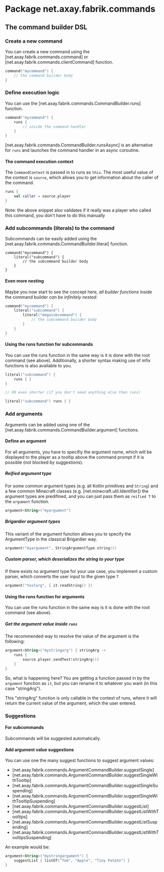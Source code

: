 # Package net.axay.fabrik.commands

## The command builder DSL

### Create a new command

You can create a new command using the [net.axay.fabrik.commands.command] or [net.axay.fabrik.commands.clientCommand] function.

```kt
command("mycommand") {
    // the command builder body
}
```

### Define execution logic

You can use the [net.axay.fabrik.commands.CommandBuilder.runs] function.

```kt
command("mycommand") {
    runs {
        // inside the command handler
    }
}
```

[net.axay.fabrik.commands.CommandBuilder.runsAsync] is an alternative for `runs` and launches the command handler in an async coroutine.

#### The command execution context

The `CommandContext` is passed in to runs as `this`. The most useful value of the context is `source`, which allows you to get information about the caller of the command.

```kt
runs {
    val caller = source.player
}
```

Note: the above snippet also validates if it really was a player who called this command, you don't have to do this manually

### Add subcommands (literals) to the command

Subcommands can be easily added using the [net.axay.fabrik.commands.CommandBuilder.literal] function.

```
command("mycommand") {
    literal("subcommand") {
        // the subcommand builder body
    }
}
```

#### Even more nesting

Maybe you now start to see the concept here, *all builder functions* inside the command builder *can be infinitely nested*:

```kt
command("mycommand") {
    literal("subcommand") {
        literal("megasubcommand") {
            // the subcommand builder body
        }
    }
}
```

#### Using the runs function for subcommands

You can use the runs function in the same way is it is done with the root command (see above). Additionally, a shorter syntax making use of infix functions is also available to you.

```kt
literal("subcommand") {
    runs { }
}

// OR even shorter (if you don't need anything else than runs)

literal("subcommand") runs { }
```

### Add arguments

Arguments can be added using one of the [net.axay.fabrik.commands.CommandBuilder.argument] functions.

#### Define an argument

For all arguments, you have to specifiy the argument name, which will be displayed to the player as a tooltip above the command prompt if it is possible (not blocked by suggestions).

##### Reified argument type

For some common argument types (e.g. all Kotlin primitives and `String`) and a few common Minecraft classes (e.g. [net.minecraft.util.Identifier]) the argument types are predifined, and you can just pass them as `reified T` to the `argument` function.

```kt
argument<String>("myargument")
```

##### Brigardier argument types

This variant of the argument function allows you to specify the ArgumentType in the classical Brigardier way.

```kt
argument("myargument", StringArgumentType.string())
```

##### Custom parser, which deserializes the string to your type

If there exists no argument type for your use case, you implement a custom parser, which converts the user input to the given type `T`

```kt
argument("testarg", { it.readString() })
```

#### Using the runs function for arguments

You can use the runs function in the same way is it is done with the root command (see above).

##### Get the argument value inside `runs`

The recommended way to resolve the value of the argument is the following:

```kt
argument<String>("mystringarg") { stringArg ->
    runs {
        source.player.sendText(stringArg())
    }
}
```

So, what is happening here? You are getting a function passed in by the `argument` function as `it`, but you can rename it to whatever you want (in this case "stringArg").

This "stringArg" function is only callable in the context of runs, where it will return the current value of the argument, which the user entered.

### Suggestions

#### For subcommands

Subcommands will be suggested automatically.

#### Add argument value suggestions

You can use one the many suggest functions to suggest argument values:
- [net.axay.fabrik.commands.ArgumentCommandBuilder.suggestSingle]
- [net.axay.fabrik.commands.ArgumentCommandBuilder.suggestSingleWithTooltip]
- [net.axay.fabrik.commands.ArgumentCommandBuilder.suggestSingleSuspending]
- [net.axay.fabrik.commands.ArgumentCommandBuilder.suggestSingleWithTooltipSuspending]
- [net.axay.fabrik.commands.ArgumentCommandBuilder.suggestList]
- [net.axay.fabrik.commands.ArgumentCommandBuilder.suggestListWithTooltips]
- [net.axay.fabrik.commands.ArgumentCommandBuilder.suggestListSuspending]
- [net.axay.fabrik.commands.ArgumentCommandBuilder.suggestListWithTooltipsSuspending]

An example would be:

```kt
argument<String>("mystringargument") {
    suggestList { listOf("Tom", "Apple", "Tiny Potato") }
}
```
